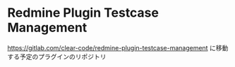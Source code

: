# Redmine Plugin Testcase Management

https://gitlab.com/clear-code/redmine-plugin-testcase-management に移動する予定のプラグインのリポジトリ